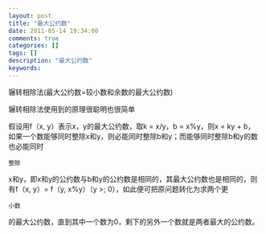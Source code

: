 ```yaml
---
layout: post
title: "最大公约数"
date: 2011-05-14 19:34:00 
comments: true
categories: []
tags: []
description: "最大公约数"
keywords: 
---
```



 
  
   辗转相除法(最大公约数=较小数和余数的最大公约数)
  
 
 
  
  
 
 
  
   辗转相除法使用到的原理很聪明也很简单
  
 
 
  
   假设用f（x, y）表示x，y的最大公约数，取k = x/y，b = x%y，则x = ky + b，如果一个数能够同时整除x和y，则必能同时整除b和y；而能够同时整除b和y的数也必能同时
   
    整除
   
   x和y，即x和y的公约数与b和y的公约数是相同的，其最大公约数也是相同的，则有f（x, y）= f（y, x%y）（y >; 0），如此便可把原问题转化为求两个更
   
    小数
   
   的最大公约数，直到其中一个数为0，剩下的另外一个数就是两者最大的公约数。
  
 


